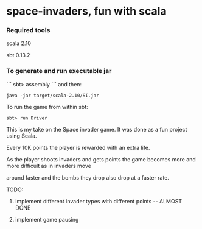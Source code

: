space-invaders, fun with scala
==============================

<h3>Required tools</h3>

scala 2.10

sbt 0.13.2

<h3>To generate and run executable jar</h3>
```
sbt> assembly
```
and then:

```
java -jar target/scala-2.10/SI.jar
````

To run the game from within sbt:

```
sbt> run Driver
```

This is my take on the Space invader game. It was done as a fun project using Scala.

Every 10K points the player is rewarded with an extra life.

As the player shoots invaders and gets points the game becomes more and more difficult as in invaders move

around faster and the bombs they drop also drop at a faster rate.


TODO:

1) implement different invader types with different points              -- ALMOST DONE

2) implement game pausing

